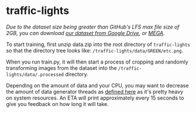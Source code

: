 # traffic-lights

*Due to the dataset size being greater than GitHub's LFS max file size of 2GB, you can download [our dataset from Google Drive](https://drive.google.com/open?id=1SGdPQmeVqC_uhzOHk2oEm7DzAN9NeCsA), or [MEGA](https://mega.nz/#F!aDhARarQ!vfos_p1yLbj9BvJG69zsQw).*

To start training, first unzip data.zip into the root directory of `traffic-lights` so that the directory tree looks like: `/traffic-lights/data/GREEN/etc.png`.

When you run train.py, it will then start a process of cropping and randomly transforming images from the dataset into the `/traffic-lights/data/.processed` directory.

Depending on the amount of data and your CPU, you may want to decrease the amount of data generator threads as [defined here](train.py#L202) as it's pretty heavy on system resources. An ETA will print approximately every 15 seconds to give you feedback on how long it will take.
